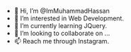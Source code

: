 - 👋 Hi, I’m @ImMuhammadHassan
- 👀 I’m interested in Web Development.
- 🌱 I’m currently learning JQuery.
- 💞️ I’m looking to collaborate on ...
- 📫 Reach me through Instagram.

<!---
ImMuhammadHassan/ImMuhammadHassan is a ✨ special ✨ repository because its `README.md` (this file) appears on your GitHub profile.
You can click the Preview link to take a look at your changes.
--->
